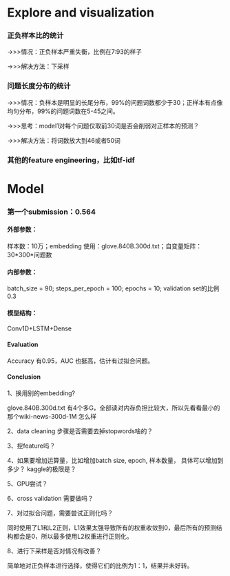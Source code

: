 
# Explore and visualization
### 正负样本比的统计

->>>情况：正负样本严重失衡，比例在7:93的样子

->>>解决方法：下采样
### 问题长度分布的统计

->>>情况：负样本是明显的长尾分布，99%的问题词数都少于30；正样本有点像均匀分布，99%的问题词数在5-45之间。

->>>思考：model1对每个问题仅取前30词是否会削弱对正样本的预测？

->>>解决方法：将词数放大到46或者50词
### 其他的feature engineering，比如tf-idf


# Model
### 第一个submission：0.564

#### 外部参数：

样本数：10万；embedding 使用：glove.840B.300d.txt；自变量矩阵：30\*300*问题数

#### 内部参数：

batch_size = 90; steps_per_epoch = 100; epochs = 10; validation set的比例0.3

#### 模型结构：

Conv1D+LSTM+Dense

#### Evaluation
Accuracy 有0.95，AUC 也挺高，估计有过拟合问题。

#### Conclusion
1、换用别的embedding? 

glove.840B.300d.txt 有4个多G，全部读对内存负担比较大，所以先看看最小的那个wiki-news-300d-1M 怎么样

2、data cleaning 步骤是否需要去掉stopwords啥的？

3、挖feature吗？

4、如果要增加运算量，比如增加batch size, epoch, 样本数量， 具体可以增加到多少？ kaggle的极限是？

5、GPU尝试？

6、cross validation 需要做吗？

7、对过拟合问题，需要尝试正则化吗？

同时使用了L1和L2正则，L1效果太强导致所有的权重收敛到0，最后所有的预测结构都会是0，所以最多使用L2权重进行正则化。

8、进行下采样是否对情况有改善？

简单地对正负样本进行选择，使得它们的比例为1：1，结果并未好转。
